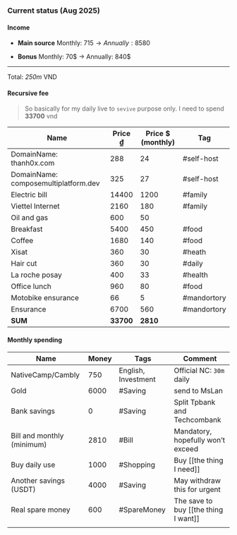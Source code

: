 ### Current status (Aug 2025)
#### Income
+ **Main source** Monthly: 715$ →Annually: 8580$
- **Bonus** Monthly: 70$ -> Annually: 840$
---
Total: *250m* VND
#### Recursive fee
> So basically for my daily live to `sevive` purpose only. I need to spend **33700** vnd

| Name                                 | Price ₫   | Price $ (monthly) | Tag         |
| ------------------------------------ | --------- | ----------------- | ----------- |
| DomainName: thanh0x.com              | 288       | 24                | #self-host  |
| DomainName: composemultiplatform.dev | 325       | 27                | #self-host  |
| Electric bill                        | 14400     | 1200              | #family     |
| Viettel Internet                     | 2160      | 180               | #family     |
| Oil and gas                          | 600       | 50                |             |
| Breakfast                            | 5400      | 450               | #food       |
| Coffee                               | 1680      | 140               | #food       |
| Xisat                                | 360       | 30                | #heath      |
| Hair cut                             | 360       | 30                | #daily      |
| La roche posay                       | 400       | 33                | #health     |
| Office lunch                         | 960       | 80                | #food       |
| Motobike ensurance                   | 66        | 5                 | #mandortory |
| Ensurance                            | 6700      | 560               | #mandortory |
| **SUM**                              | **33700** | **2810**          |             |
#### Monthly spending
| Name                       | Money | Tags                | Comment                              |
| -------------------------- | ----- | ------------------- | ------------------------------------ |
| NativeCamp/Cambly          | 750   | English, Investment | Official NC: `30m` daily             |
| Gold                       | 6000  | #Saving             | send to MsLan                        |
| Bank savings               | 0     | #Saving             | Split Tpbank and Techcombank         |
| Bill and monthly (minimum) | 2810  | #Bill               | Mandatory, hopefully won’t exceed    |
| Buy daily use              | 1000  | #Shopping           | Buy [[the thing I need]]             |
| Another savings (USDT)     | 4000  | #Saving             | May withdraw this for urgent         |
| Real spare money           | 600   | #SpareMoney         | The save to buy [[the thing I want]] |
|                            |       |                     |                                      |

